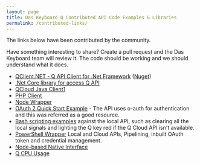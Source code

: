```yaml
---
layout: page
title: Das Keyboard Q Contributed API Code Examples & Libraries
permalink: /contributed-links/
---
```


<!-- {% include api_transition_header.html %} -->


The links below have been contributed by the community. 

Have something interesting to share? Create a pull request and the Das Keyboard team will review it. The code should be working and we should understand what it does.

- [QClient.NET - Q API Client for .Net Framework](https://github.com/wedge206/DasKeyboardQClient) ([Nuget](https://www.nuget.org/packages/DasKeyboardQClient))
- [.Net Core library for access Q API](http://github.com/jordanbtucker/DasKeyboard.Q)
- [QCloud Java Client1](https://github.com/tim-hellhake/qcloud-java-client)
- [PHP Client](https://github.com/tjlytle/qclient)
- [Node Wrapper](https://github.com/james-ingold/dasq-node-wrapper)
- [OAuth 2 Quick Start Example](https://github.com/reddit/reddit/wiki/OAuth2-Quick-Start-Example#curl-example) - The API uses o-auth for authentication and this was referred as a good resource.
- [Bash scripting examples](https://github.com/drockney/q/tree/master/bash) against the local API, such as clearing all the local signals and lighting the Q key red if the Q Cloud API isn't available.
- [PowerShell Wrapper](https://github.com/jfrmilner/PowerShell-DasKeyboardQ) Local and Cloud APIs, Pipelining, inbuilt OAuth token and credential management. 
- [Node-based Native Interface](https://github.com/diefarbe/node-lib)
- [Q CPU Usage](https://github.com/AhmedLoud/QcpuUsage)
